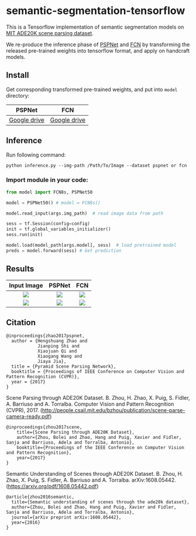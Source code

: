 # semantic-segmentation-tensorflow
This is a Tensorflow implementation of semantic segmentation models on [MIT ADE20K scene parsing dataset](https://github.com/hangzhaomit/semantic-segmentation-pytorch).   
  
We re-produce the inference phase of [PSPNet](https://github.com/hszhao/PSPNet) and [FCN](https://github.com/CSAILVision/sceneparsing) by transforming the released pre-trained weights into tensorflow format, and apply on handcraft models.

## Install
Get corresponding transformed pre-trained weights, and put into `model` directory:   

 PSPNet       |FCN           |
|:-----------:|:-------------:|
|[Google drive](https://drive.google.com/file/d/1WElbk7ogK3e3-yEDP0yXfy4sCpbYL4yP/view?usp=sharing) | [Google drive](https://drive.google.com/file/d/17lcRDt-aJrr4fMom8cWJjAPhoGd911FS/view?usp=sharing)|

## Inference
Run following command:
```
python inference.py --img-path /Path/To/Image --dataset pspnet or fcn
```

### Import module in your code:
```python
from model import FCN8s, PSPNet50

model = PSPNet50() # model = FCN8s()

model.read_input(args.img_path)  # read image data from path

sess = tf.Session(config=config)
init = tf.global_variables_initializer()
sess.run(init)

model.load(model_path[args.model], sess)  # load pretrained model
preds = model.forward(sess) # Get prediction 
```

## Results

|Input Image| PSPNet | FCN |  
:----------:|:------:|:----:
|![](https://github.com/hellochick/semantic-segmentation-tensorflow/blob/master/input/indoor_1.jpg)|![](https://github.com/hellochick/semantic-segmentation-tensorflow/blob/master/output/pspnet_indoor_1.jpg)|![](https://github.com/hellochick/semantic-segmentation-tensorflow/blob/master/output/fcn_indoor_1.jpg)|  
|![](https://github.com/hellochick/semantic-segmentation-tensorflow/blob/master/input/indoor_2.jpg)|![](https://github.com/hellochick/semantic-segmentation-tensorflow/blob/master/output/pspnet_indoor_2.jpg)|![](https://github.com/hellochick/semantic-segmentation-tensorflow/blob/master/output/fcn_indoor_2.jpg)|

## Citation
    @inproceedings{zhao2017pspnet,
      author = {Hengshuang Zhao and
                Jianping Shi and
                Xiaojuan Qi and
                Xiaogang Wang and
                Jiaya Jia},
      title = {Pyramid Scene Parsing Network},
      booktitle = {Proceedings of IEEE Conference on Computer Vision and Pattern Recognition (CVPR)},
      year = {2017}
    }
Scene Parsing through ADE20K Dataset. B. Zhou, H. Zhao, X. Puig, S. Fidler, A. Barriuso and A. Torralba. Computer Vision and Pattern Recognition (CVPR), 2017. (http://people.csail.mit.edu/bzhou/publication/scene-parse-camera-ready.pdf)

    @inproceedings{zhou2017scene,
        title={Scene Parsing through ADE20K Dataset},
        author={Zhou, Bolei and Zhao, Hang and Puig, Xavier and Fidler, Sanja and Barriuso, Adela and Torralba, Antonio},
        booktitle={Proceedings of the IEEE Conference on Computer Vision and Pattern Recognition},
        year={2017}
    }
    
Semantic Understanding of Scenes through ADE20K Dataset. B. Zhou, H. Zhao, X. Puig, S. Fidler, A. Barriuso and A. Torralba. arXiv:1608.05442. (https://arxiv.org/pdf/1608.05442.pdf)

    @article{zhou2016semantic,
      title={Semantic understanding of scenes through the ade20k dataset},
      author={Zhou, Bolei and Zhao, Hang and Puig, Xavier and Fidler, Sanja and Barriuso, Adela and Torralba, Antonio},
      journal={arXiv preprint arXiv:1608.05442},
      year={2016}
    }
    
